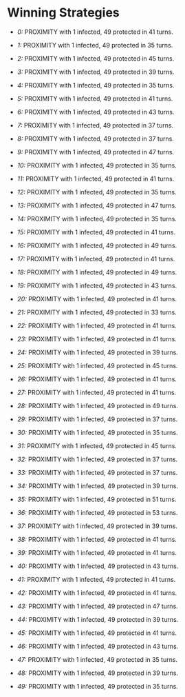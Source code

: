 # Winning Strategies

* _0:_ PROXIMITY with 1 infected, 49 protected in 41 turns.


* _1:_ PROXIMITY with 1 infected, 49 protected in 35 turns.


* _2:_ PROXIMITY with 1 infected, 49 protected in 45 turns.


* _3:_ PROXIMITY with 1 infected, 49 protected in 39 turns.


* _4:_ PROXIMITY with 1 infected, 49 protected in 35 turns.


* _5:_ PROXIMITY with 1 infected, 49 protected in 41 turns.


* _6:_ PROXIMITY with 1 infected, 49 protected in 43 turns.


* _7:_ PROXIMITY with 1 infected, 49 protected in 37 turns.


* _8:_ PROXIMITY with 1 infected, 49 protected in 37 turns.


* _9:_ PROXIMITY with 1 infected, 49 protected in 47 turns.


* _10:_ PROXIMITY with 1 infected, 49 protected in 35 turns.


* _11:_ PROXIMITY with 1 infected, 49 protected in 41 turns.


* _12:_ PROXIMITY with 1 infected, 49 protected in 35 turns.


* _13:_ PROXIMITY with 1 infected, 49 protected in 47 turns.


* _14:_ PROXIMITY with 1 infected, 49 protected in 35 turns.


* _15:_ PROXIMITY with 1 infected, 49 protected in 41 turns.


* _16:_ PROXIMITY with 1 infected, 49 protected in 49 turns.


* _17:_ PROXIMITY with 1 infected, 49 protected in 41 turns.


* _18:_ PROXIMITY with 1 infected, 49 protected in 49 turns.


* _19:_ PROXIMITY with 1 infected, 49 protected in 43 turns.


* _20:_ PROXIMITY with 1 infected, 49 protected in 41 turns.


* _21:_ PROXIMITY with 1 infected, 49 protected in 33 turns.


* _22:_ PROXIMITY with 1 infected, 49 protected in 41 turns.


* _23:_ PROXIMITY with 1 infected, 49 protected in 41 turns.


* _24:_ PROXIMITY with 1 infected, 49 protected in 39 turns.


* _25:_ PROXIMITY with 1 infected, 49 protected in 45 turns.


* _26:_ PROXIMITY with 1 infected, 49 protected in 41 turns.


* _27:_ PROXIMITY with 1 infected, 49 protected in 41 turns.


* _28:_ PROXIMITY with 1 infected, 49 protected in 49 turns.


* _29:_ PROXIMITY with 1 infected, 49 protected in 37 turns.


* _30:_ PROXIMITY with 1 infected, 49 protected in 35 turns.


* _31:_ PROXIMITY with 1 infected, 49 protected in 45 turns.


* _32:_ PROXIMITY with 1 infected, 49 protected in 37 turns.


* _33:_ PROXIMITY with 1 infected, 49 protected in 37 turns.


* _34:_ PROXIMITY with 1 infected, 49 protected in 39 turns.


* _35:_ PROXIMITY with 1 infected, 49 protected in 51 turns.


* _36:_ PROXIMITY with 1 infected, 49 protected in 53 turns.


* _37:_ PROXIMITY with 1 infected, 49 protected in 39 turns.


* _38:_ PROXIMITY with 1 infected, 49 protected in 41 turns.


* _39:_ PROXIMITY with 1 infected, 49 protected in 41 turns.


* _40:_ PROXIMITY with 1 infected, 49 protected in 43 turns.


* _41:_ PROXIMITY with 1 infected, 49 protected in 41 turns.


* _42:_ PROXIMITY with 1 infected, 49 protected in 41 turns.


* _43:_ PROXIMITY with 1 infected, 49 protected in 47 turns.


* _44:_ PROXIMITY with 1 infected, 49 protected in 39 turns.


* _45:_ PROXIMITY with 1 infected, 49 protected in 41 turns.


* _46:_ PROXIMITY with 1 infected, 49 protected in 43 turns.


* _47:_ PROXIMITY with 1 infected, 49 protected in 35 turns.


* _48:_ PROXIMITY with 1 infected, 49 protected in 39 turns.


* _49:_ PROXIMITY with 1 infected, 49 protected in 35 turns.



